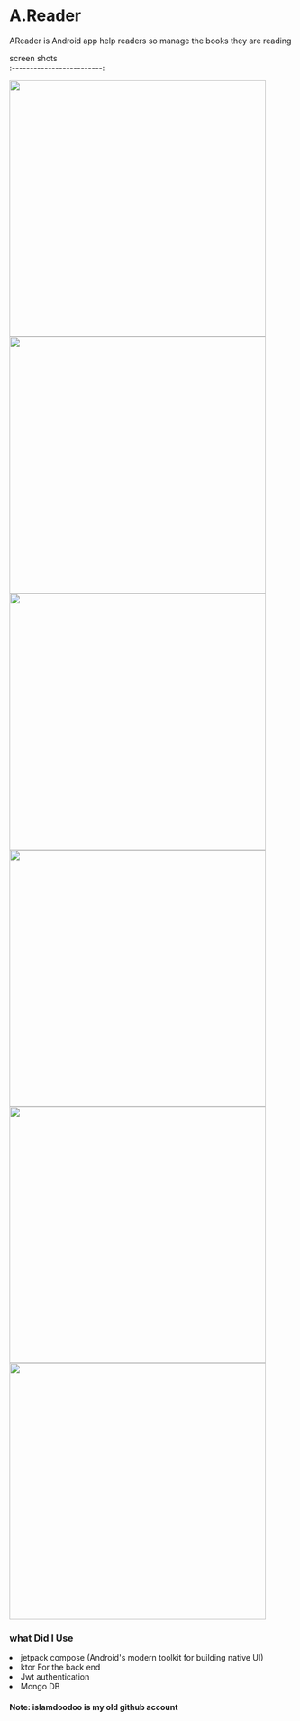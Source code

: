 # A.Reader

<p> AReader is Android app help readers so manage the books they are reading </p>

screen shots           
:-------------------------:


[<img src="https://user-images.githubusercontent.com/110403890/182169022-cf57bc54-ac3c-40e1-8ed5-d1a04f7277e2.png"  height="455" />](https://user-images.githubusercontent.com/110403890/182169022-cf57bc54-ac3c-40e1-8ed5-d1a04f7277e2.png)
[<img src="https://user-images.githubusercontent.com/110403890/182169077-9468fe49-af09-4628-9b0a-5219d600193a.png"  height="455" />](https://user-images.githubusercontent.com/110403890/182169077-9468fe49-af09-4628-9b0a-5219d600193a.png)
[<img src="https://user-images.githubusercontent.com/110403890/182168841-b402f6a5-a4d2-4095-a8c8-b1f0fcc20ed1.png" height="455" />](https://user-images.githubusercontent.com/110403890/182168841-b402f6a5-a4d2-4095-a8c8-b1f0fcc20ed1.png)
[<img src="https://user-images.githubusercontent.com/110403890/182169139-5896a35f-0de6-467d-b183-476d7233168e.png"  height="455" />](https://user-images.githubusercontent.com/110403890/182169139-5896a35f-0de6-467d-b183-476d7233168e.png)
[<img src="https://user-images.githubusercontent.com/110403890/182169311-769b8cca-b817-49a1-8344-b946776d0048.png" height="455" />](https://user-images.githubusercontent.com/110403890/182169311-769b8cca-b817-49a1-8344-b946776d0048.png)
[<img src="https://user-images.githubusercontent.com/110403890/182169494-7980c558-d081-460d-8a64-6dbf751562b6.png"  height="455" />](https://user-images.githubusercontent.com/110403890/182169494-7980c558-d081-460d-8a64-6dbf751562b6.png)
<br>
<h3> what Did I Use </h3>
<ui> 
  <li> jetpack compose (Android's modern toolkit for building native UI) </li>
  <li> ktor For the back end </li>
  <li> Jwt authentication </li>
  <li> Mongo DB </li>
</ui>

<h4> Note: islamdoodoo is my old github account </h4>
